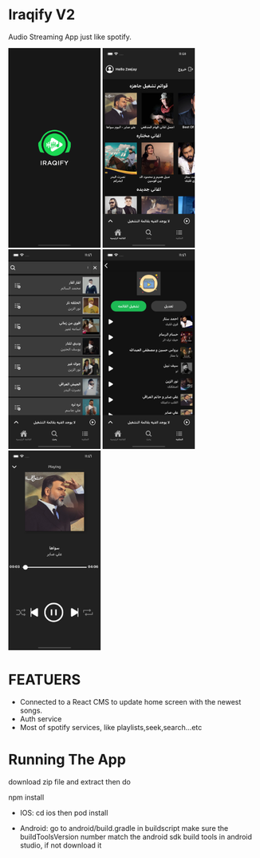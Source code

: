 # Iraqify V2
Audio Streaming App just like spotify.

<p float="left">
  <img src="./githubPics/loading.png" width="185" height="400">
  <img src="./githubPics/home.png" width="185" height="400">
  <img src="./githubPics/search.png" width="185" height="400">
  <img src="./githubPics/playlist.png" width="185" height="400">
  <img src="./githubPics/playerScreen.png" width="185" height="400">
</p>

# FEATUERS
* Connected to a React CMS to update home screen with the newest songs.
* Auth service
* Most of spotify services, like playlists,seek,search...etc

# Running The App
download zip file and extract then do

npm install

* IOS:
cd ios then pod install

* Android:
go to android/build.gradle in buildscript make sure the buildToolsVersion number match the android sdk build tools in android studio, if not download it
